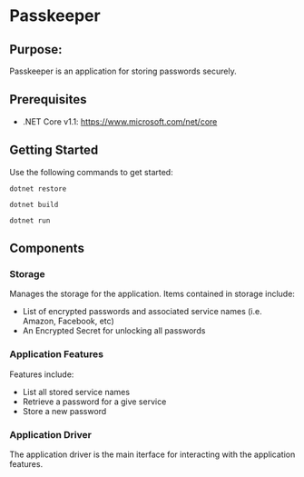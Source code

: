 # Passkeeper

## Purpose:

Passkeeper is an application for storing passwords securely.

## Prerequisites

* .NET Core v1.1: https://www.microsoft.com/net/core

## Getting Started

Use the following commands to get started:

```
dotnet restore
```

```
dotnet build
```

```
dotnet run
```

## Components

### Storage

Manages the storage for the application. Items contained in storage include:

* List of encrypted passwords and associated service names (i.e. Amazon, Facebook, etc)
* An Encrypted Secret for unlocking all passwords

### Application Features

Features include:

* List all stored service names
* Retrieve a password for a give service
* Store a new password

### Application Driver

The application driver is the main iterface for interacting with the application features. 

